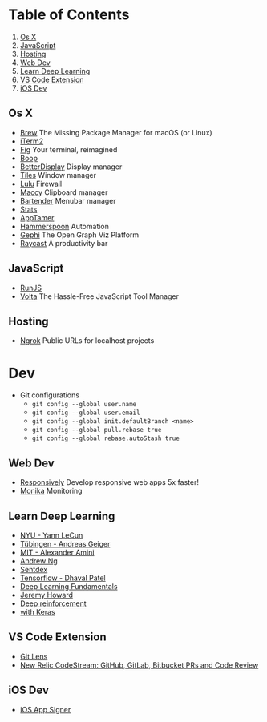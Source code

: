 # Table of Contents
1. [Os X](#os-x)
2. [JavaScript](#javascript)
3. [Hosting](#hosting)
4. [Web Dev](#web-dev)
5. [Learn Deep Learning](#learn-deep-learning)
6. [VS Code Extension](#vs-code-extension)
7. [iOS Dev](#ios-dev)

## Os X

- [Brew](https://brew.sh) The Missing Package Manager for macOS (or Linux)
- [iTerm2](https://iterm2.com)
- [Fig](https://fig.io) Your terminal, reimagined
- [Boop](https://apps.apple.com/us/app/boop/id1518425043?mt=12)
- [BetterDisplay](https://github.com/waydabber/BetterDisplay) Display manager
- [Tiles](https://freemacsoft.net/tiles/) Window manager
- [Lulu](https://objective-see.org/products/lulu.html) Firewall
- [Maccy](https://maccy.app) Clipboard manager
- [Bartender](https://www.macbartender.com) Menubar manager
- [Stats](https://github.com/exelban/stats)
- [AppTamer](https://www.stclairsoft.com/AppTamer/)
- [Hammerspoon](https://www.hammerspoon.org) Automation
- [Gephi](https://gephi.org) The Open Graph Viz Platform
- [Raycast](https://www.raycast.com) A productivity bar

## JavaScript

- [RunJS](https://runjs.app)
- [Volta](https://volta.sh) The Hassle-Free JavaScript Tool Manager

## Hosting

- [Ngrok](https://ngrok.com) Public URLs for localhost projects

# Dev

- Git configurations
  - `git config --global user.name`
  - `git config --global user.email`
  - `git config --global init.defaultBranch <name>`
  - `git config --global pull.rebase true`
  - `git config --global rebase.autoStash true` 

## Web Dev

- [Responsively](https://responsively.app) Develop responsive web apps 5x faster!
- [Monika](https://monika.hyperjump.tech) Monitoring

## Learn Deep Learning

- [NYU - Yann LeCun](https://www.youtube.com/playlist?list=PL80I41oVxglKcAHllsU0txr3OuTTaWX2v)
- [Tübingen - Andreas Geiger](https://www.youtube.com/playlist?list=PL05umP7R6ij3NTWIdtMbfvX7Z-4WEXRqD)
- [MIT - Alexander Amini](https://www.youtube.com/playlist?list=PLtBw6njQRU-rwp5__7C0oIVt26ZgjG9NI)
- [Andrew Ng](https://www.youtube.com/playlist?list=PLkDaE6sCZn6Ec-XTbcX1uRg2_u4xOEky0)
- [Sentdex](https://www.youtube.com/playlist?list=PLQVvvaa0QuDfhTox0AjmQ6tvTgMBZBEXN)
- [Tensorflow - Dhaval Patel](https://www.youtube.com/playlist?list=PLeo1K3hjS3uu7CxAacxVndI4bE_o3BDtO)
- [Deep Learning Fundamentals](https://www.youtube.com/playlist?list=PLZbbT5o_s2xq7LwI2y8_QtvuXZedL6tQU)
- [Jeremy Howard](https://www.youtube.com/playlist?list=PLfYUBJiXbdtRL3FMB3GoWHRI8ieU6FhfM)
- [Deep reinforcement](https://www.youtube.com/playlist?list=PL-9x0_FO_lgmP3TtVCD4X1U9oSalSuI1o)
- [with Keras](https://www.youtube.com/playlist?list=PLZsOBAyNTZwYuFfht61R0b-N1TNIX5_Vy)

## VS Code Extension

- [Git Lens](https://marketplace.visualstudio.com/items?itemName=eamodio.gitlens)
- [New Relic CodeStream: GitHub, GitLab, Bitbucket PRs and Code Review](https://marketplace.visualstudio.com/items?itemName=CodeStream.codestream)

## iOS Dev

- [iOS App Signer](https://www.iosappsigner.com)

